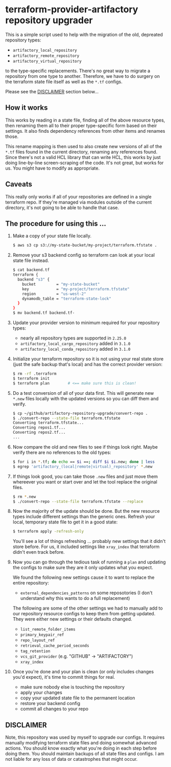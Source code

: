 # terraform-provider-artifactory repository upgrader

This is a simple script used to help with the migration of the old,
depreated repository types:

  - `artifactory_local_repository`
  - `artifactory_remote_repository`
  - `artifactory_virtual_repository`

to the type-specific replacements.  There's no great way to migrate a
repository from one type to another.  Therefore, we have to do surgery on
the terraform state file itself as well as the `*.tf` configs.

Please see the [DISCLAIMER](#DISCLAIMER) section below...

## How it works

This works by reading in a state file, finding all of the above resource
types, then renaming them all to their proper type-specific form based on
their settings.  It also finds dependency references from other items and
renames those.

This rename mapping is then used to also create new versions of all of the
`*.tf` files found in the current directory, renaming any references
found.  Since there's not a valid HCL library that can write HCL, this
works by just doing line-by-line screen-scraping of the code.  It's not
great, but works for us.  You might have to modify as appropriate.

## Caveats

This really only works if all of your repositories are defined in a single
terraform repo.  If they're managed via modules outside of the current
directory, it's not going to be able to handle that case.

## The procedure for using this ...

1. Make a copy of your state file locally.

    ```sh
    $ aws s3 cp s3://my-state-bucket/my-project/terraform.tfstate .
    ```

2. Remove your s3 backend config so terraform can look at your local state
   file instead.

    ```sh
    $ cat backend.tf
    terraform {
      backend "s3" {
        bucket         = "my-state-bucket"
        key            = "my-project/terraform.tfstate"
        region         = "us-west-2"
        dynamodb_table = "terraform-state-lock"
      }
    }
    $ mv backend.tf backend.tf-
    ```

3. Update your provider version to minimum required for your repository
   types:

   * nearly all repository types are supported in `2.25.0`
   * `artifactory_local_cargo_repository` added in `3.1.0`
   * `artifactory_local_conda_repository` added in `3.1.0`

4. Initialize your terraform repository so it is not using your real state
   store (just the safe backup that's local) and has the correct provider
   version:

    ```sh
    $ rm -rf .terraform
    $ terraform init
    $ terraform plan        # <== make sure this is clean!
    ```

5. Do a test conversion of all of your data first.  This will generate new
   `*.new` files locally with the updated versions so you can diff them
   and verify.

    ```sh
    $ cp ~/github/artifactory-repository-upgrade/convert-repo .
    $ ./convert-repo --state-file terraform.tfstate
    Converting terraform.tfstate...
    Converting repos1.tf...
    Converting repos2.tf...
    ...
    ```

6. Now compare the old and new files to see if things look right.  Maybe
   verify there are no references to the old types:

    ```sh
    $ for i in *.tf; do echo == $i ==; diff $i $i.new; done | less
    $ egrep 'artifactory_(local|remote|virtual)_repository' *.new
    ```

7. If things look good, you can take those `.new` files and just move
   them whereever you want or start over and let the tool replace the
   original files.

    ```sh
    $ rm *.new
    $ ./convert-repo --state-file terraform.tfstate --replace
    ```

8. Now the majority of the update should be done.  But the new resource
   types include different settings than the generic ones.  Refresh your
   local, temporary state file to get it in a good state:

    ```sh
    $ terraform apply -refresh-only
    ```

   You'll see a lot of things refreshing ... probably new settings that it
   didn't store before.  For us, it included settings like `xray_index`
   that terraform didn't even track before.

9. Now you can go through the tedious task of running a `plan` and updating
   the configs to make sure they are it only updates what you expect.

   We found the following new settings cause it to want to replace the
   entire repository:

   * `external_dependencies_patterns` on some reposotories (I don't
     understand why this wants to do a full replacement)

   The following are some of the other settings we had to manually add
   to our repository resource configs to keep them from getting updated.
   They were either new settings or their defaults changed.

   * `list_remote_folder_items`
   * `primary_keypair_ref`
   * `repo_layout_ref`
   * `retrieval_cache_period_seconds`
   * `tag_retention`
   * `vcs_git_provider` (e.g. "GITHUB" -> "ARTIFACTORY")
   * `xray_index`

10. Once you're done and your plan is clean (or only includes changes
    you'd expect), it's time to commit things for real.

    * make sure nobody else is touching the repository
    * apply your changes
    * copy your updated state file to the permanent location
    * restore your backend config
    * commit all changes to your repo

## DISCLAIMER

Note, this repository was used by myself to upgrade our configs.  It
requires manually modifying terraform state files and doing somewhat
advanced actions.  You should know exactly what you're doing in each step
before doing them.  You should maintain backups of all state files and
configs.  I am not liable for any loss of data or catastrophes that might
occur.
